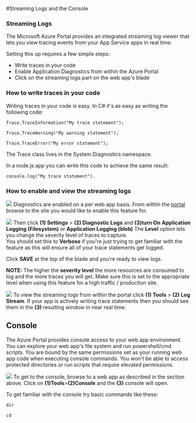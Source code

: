 <properties 
	pageTitle="Streaming logs and console" 
	description="Streaming logs and console overview" 
	authors="btardif" 
	manager="wpickett" 
	editor="" 
	services="app-service\web" 
	documentationCenter=""/>

<tags 
	ms.service="app-service-web" 
	ms.workload="web" 
	ms.tgt_pltfrm="na" 
	ms.devlang="multiple" 
	ms.topic="article" 
	ms.date="07/26/2016" 
	ms.author="byvinyal"/>

#Streaming Logs and the Console

### Streaming Logs ###

The Microsoft Azure Portal provides an integrated streaming log viewer that 
lets you view tracing events from your App Service apps in real time.  

Setting this up requires a few simple steps:

- Write traces in your code
- Enable Application Diagnostics from within the Azure Portal
- Click on the streaming logs part on the web app's blade

### How to write traces in your code ###

Writing traces in your code is easy.  In C# it's as easy as writing the following code:

`````````````````````````
Trace.TraceInformation("My trace statement");
`````````````````````````

`````````````````````````
Trace.TraceWarning("My warning statement");
`````````````````````````

`````````````````````````
Trace.TraceError("My error statement");
`````````````````````````

The Trace class lives in the System.Diagnostics namespace.

In a node.js app you can write this code to achieve the same result:

`````````````````````````
console.log("My trace statement").
`````````````````````````

### How to enable and view the streaming logs ###
![][BrowseSitesScreenshot]
Diagnostics are enabled on a per web app basis. From within the 
[portal](https://portal.azure.com) browse to the site you would like to enable 
this feature for.  
  
![][DiagnosticsLogs]
Then click **(1) Settings** > **(2) Diagnostic Logs** and **(3)turn  On** 
**Application Logging (Filesystem)** or **Application Logging (blob)** The 
**Level** option lets you change the severity level of traces to capture.  
You should set this to **Verbose** if you're just trying to get familiar with 
the feature as this will ensure all of your trace statements get logged.

Click **SAVE** at the top of the blade and you're ready to view logs.

**NOTE:** The higher the **severity level** the more resources are consumed to 
log and the more traces you will get. Make sure this is set to the appropriate
 level when using this feature for a high traffic / production site. 

![][StreamingLogsScreenshot]
To view the streaming logs from within the portal click **(1) Tools** > 
**(2) Log Stream**. If your app is actively writing trace statements then you 
should see them in the **(3)** resulting window in near real time.

## Console ##
The Azure Portal provides console access to your web app environment. You can 
explore your web app's file system and run powershell/cmd scripts. You are 
bound by the same permissions set as your running web app code when executing 
console commands. You won't be able to access protected directories or run 
scripts that require elevated permissions.  

![][ConsoleScreenshot]
To get to the console, browse to a web app as described in the section above. 
Click on **(1)Tools**>**(2)Console** and the **(3)** console will open.

To get familiar with the console try basic commands like these:

`````````````````````````
dir
`````````````````````````

`````````````````````````
cd
`````````````````````````

<!-- Images. -->
[DiagnosticsLogs]: ./media/web-sites-streaming-logs-and-console/diagnostic-logs.png
[BrowseSitesScreenshot]: ./media/web-sites-streaming-logs-and-console/browse-sites.png
[StreamingLogsScreenshot]: ./media/web-sites-streaming-logs-and-console/streaming-logs.png
[ConsoleScreenshot]: ./media/web-sites-streaming-logs-and-console/console.png

